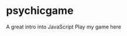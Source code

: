 # psychicgame

A great intro into JavaScript 
Play my game here <a href="https://melanoke4.github.io/psychicgame/">
